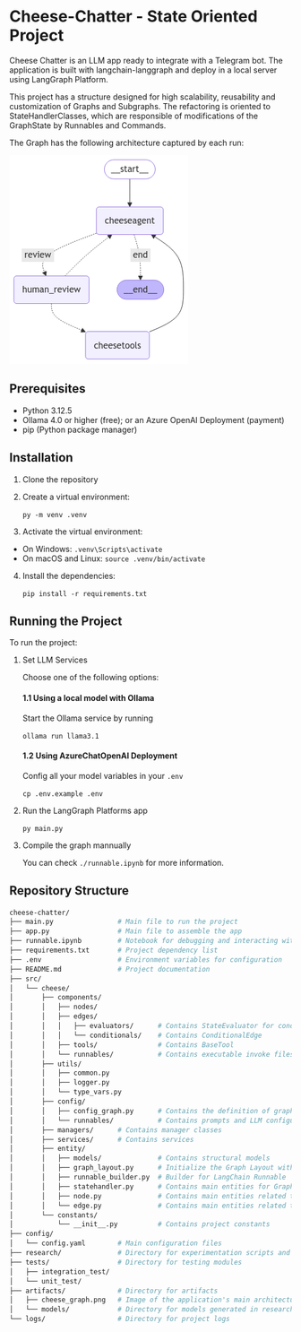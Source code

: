 # Cheese-Chatter - State Oriented Project
Cheese Chatter is an LLM app ready to integrate with a Telegram bot. The application is built with langchain-langgraph and deploy in a local server using LangGraph Platform.

This project has a structure designed for high scalability, reusability and customization of Graphs and Subgraphs. The refactoring is oriented to StateHandlerClasses, which are responsible of modifications of the GraphState by Runnables and Commands. 

The Graph has the following architecture captured by each run:

![alt text](/artifacts/cheese_graph.png)

## Prerequisites

- Python 3.12.5
- Ollama 4.0 or higher (free); or an Azure OpenAI Deployment (payment)
- pip (Python package manager)

## Installation

1. Clone the repository

2. Create a virtual environment:

    ```py -m venv .venv```

3. Activate the virtual environment:
- On Windows:
  ```.venv\Scripts\activate```
- On macOS and Linux:
  ```source .venv/bin/activate```

4. Install the dependencies:

    ```pip install -r requirements.txt```


## Running the Project

To run the project:

1. Set LLM Services

   Choose one of the following options:

   #### 1.1 Using a local model with Ollama
   Start the Ollama service by running 
   
   ```ollama run llama3.1```
  
   #### 1.2 Using AzureChatOpenAI Deployment
    Config all your model variables in your ```.env```

    ```cp .env.example .env```

2. Run the LangGraph Platforms app 

    ```py main.py``` 

3. Compile the graph mannually

    You can check ```./runnable.ipynb``` for more information.

## Repository Structure

```bash
cheese-chatter/
├── main.py                # Main file to run the project
├── app.py                 # Main file to assemble the app
├── runnable.ipynb         # Notebook for debugging and interacting with the project
├── requirements.txt       # Project dependency list
├── .env                   # Environment variables for configuration
├── README.md              # Project documentation
├── src/
│   └── cheese/
│       ├── components/
│       │   ├── nodes/
│       │   ├── edges/
│       │   │   ├── evaluators/      # Contains StateEvaluator for conditional edges
│       │   │   └── conditionals/    # Contains ConditionalEdge
│       │   ├── tools/               # Contains BaseTool
│       │   └── runnables/           # Contains executable invoke files
│       ├── utils/
│       │   ├── common.py
│       │   ├── logger.py
│       │   └── type_vars.py
│       ├── config/                 
│       │   ├── config_graph.py      # Contains the definition of graph nodes and edges
│       │   └── runnables/           # Contains prompts and LLM configuration
│       ├── managers/      # Contains manager classes
│       ├── services/      # Contains services
│       ├── entity/
│       │   ├── models/              # Contains structural models
│       │   ├── graph_layout.py      # Initialize the Graph Layout with a Config Graph dataclass
│       │   ├── runnable_builder.py  # Builder for LangChain Runnable
│       │   ├── statehandler.py      # Contains main entities for GraphState handlers
│       │   ├── node.py              # Contains main entities related to nodes
│       │   └── edge.py              # Contains main entities related to edges
│       └── constants/
│           └── __init__.py          # Contains project constants
├── config/
│   └── config.yaml        # Main configuration files
├── research/              # Directory for experimentation scripts and notebooks
├── tests/                 # Directory for testing modules
│   ├── integration_test/
│   └── unit_test/
├── artifacts/             # Directory for artifacts
│   ├── cheese_graph.png   # Image of the application's main architecture
│   └── models/            # Directory for models generated in research
└── logs/                  # Directory for project logs
```